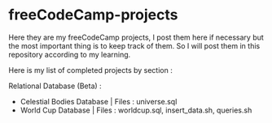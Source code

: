 # freeCodeCamp-projects

Here they are my freeCodeCamp projects, I post them here if necessary but the most important thing is to keep track of them.
So I will post them in this repository according to my learning.

Here is my list of completed projects by section :

Relational Database (Beta) :
- Celestial Bodies Database | Files : universe.sql
- World Cup Database        | Files : worldcup.sql, insert_data.sh, queries.sh
